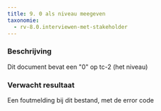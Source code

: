 ```yaml
---
title: 9. 0 als niveau meegeven
taxonomie:
  - rv-8.0.interviewen-met-stakeholder
---
```

### Beschrijving
Dit document bevat een "0" op tc-2 (het niveau) 
### Verwacht resultaat
Een foutmelding bij dit bestand, met de error code 